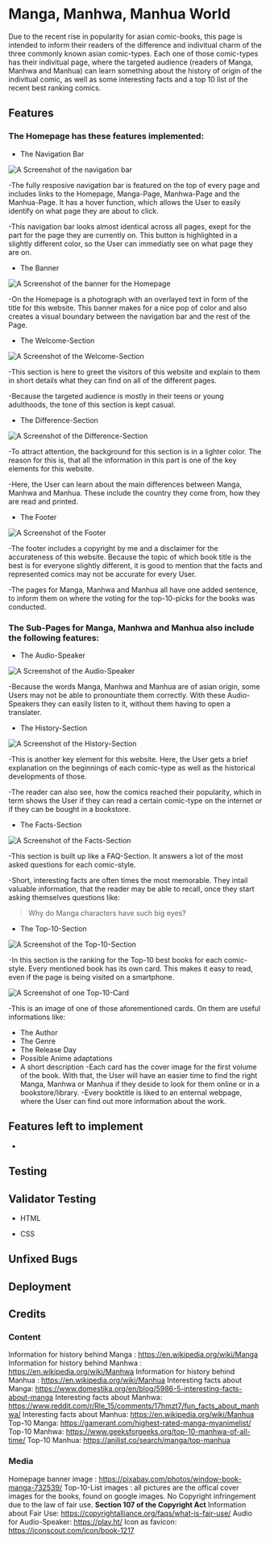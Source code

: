 # Manga, Manhwa, Manhua World

Due to the recent rise in popularity for asian comic-books, this page is intended to inform their readers of the difference and indivitual charm of the three commonly known asian comic-types.
Each one of those comic-types has their indivitual page, where the targeted audience (readers of Manga, Manhwa and Manhua) can learn something about the history of origin of the indivitual comic, as well as some interesting facts and a top 10 list of the recent best ranking comics.

## Features

### The Homepage has these features implemented:

+ The Navigation Bar

![A Screenshot of the navigation bar](./screenshots/Screenshot%20Navigation%20Bar.png)

-The fully resposive navigation bar is featured on the top of every page and includes links to the Homepage, Manga-Page, Manhwa-Page and the Manhua-Page. It has a hover function, which allows the User to easily identify on what page they are about to click.

-This navigation bar looks almost identical across all pages, exept for the part for the page they are currently on. This button is highlighted in a slightly different color, so the User can immediatly see on what page they are on.

+ The Banner

![A Screenshot of the banner for the Homepage](./screenshots/Screenshot%20Banner.png)

-On the Homepage is a photograph with an overlayed text in form of the title for this website. This banner makes for a nice pop of color and also creates a visual boundary between the navigation bar and the rest of the Page.

+ The Welcome-Section

![A Screenshot of the Welcome-Section](./screenshots/Screenshot%20Welcome-Section.png)

-This section is here to greet the visitors of this website and explain to them in short details what they can find on all of the different pages.

-Because the targeted audience is mostly in their teens or young adulthoods, the tone of this section is kept casual.

+ The Difference-Section

![A Screenshot of the Difference-Section](./screenshots/Screenshot%20Difference-Section.png)

-To attract attention, the background for this section is in a lighter color. The reason for this is, that all the information in this part is one of the key elements for this website.

-Here, the User can learn about the main differences between Manga, Manhwa and Manhua. These include the country they come from, how they are read and printed.

+ The Footer

![A Screenshot of the Footer](./screenshots/Screenshot%20Footer.png)

-The footer includes a copyright by me and a disclaimer for the accurateness of this website. Because the topic of which book title is the best is for everyone slightly different, it is good to mention that the facts and represented comics may not be accurate for every User.

-The pages for Manga, Manhwa and Manhua all have one added sentence, to inform them on where the voting for the top-10-picks for the books was conducted.

### The Sub-Pages for Manga, Manhwa and Manhua also include the following features:

+ The Audio-Speaker

![A Screenshot of the Audio-Speaker](./screenshots/Screenshot%20Audio-Speaker.png)

-Because the words Manga, Manhwa and Manhua are of asian origin, some Users may not be able to pronountiate them correctly. With these Audio-Speakers they can easily listen to it, without them having to open a translater.

+ The History-Section

![A Screenshot of the History-Section](./screenshots/Screenshot%20History-Section.png)

-This is another key element for this website. Here, the User gets a brief explanation on the beginnings of each comic-type as well as the historical developments of those.

-The reader can also see, how the comics reached their popularity, which in term shows the User if they can read a certain comic-type on the internet or if they can be bought in a bookstore. 

+ The Facts-Section

![A Screenshot of the Facts-Section](./screenshots/Screenshot%20Facts-Section.png)

-This section is built up like a FAQ-Section. It answers a lot of the most asked questions for each comic-style.

-Short, interesting facts are often times the most memorable. They intail valuable information, that the reader may be able to recall, once they start asking themselves questions like:
>Why do Manga characters have such big eyes? 

+ The Top-10-Section

![A Screenshot of the Top-10-Section](./screenshots/Screenshot%20Top-10-Section.png)

-In this section is the ranking for the Top-10 best books for each comic-style. Every mentioned book has its own card. This makes it easy to read, even if the page is being visited on a smartphone.

![A Screenshot of one Top-10-Card](./screenshots/Screenshot%20Top-10-Card.png)

-This is an image of one of those aforementioned cards. On them are useful informations like:
+ The Author
+ The Genre
+ The Release Day
+ Possible Anime adaptations
+ A short description
-Each card has the cover image for the first volume of the book. With that, the User will have an easier time to find the right Manga, Manhwa or Manhua if they deside to look for them online or in a bookstore/library.
-Every booktitle is liked to an enternal webpage, where the User can find out more information about the work.

## Features left to implement
+ 


## Testing

## Validator Testing

+ HTML

+ CSS

## Unfixed Bugs

## Deployment

## Credits

### Content

Information for history behind Manga : <https://en.wikipedia.org/wiki/Manga>
Information for history behind Manhwa : <https://en.wikipedia.org/wiki/Manhwa>
Information for history behind Manhua : <https://en.wikipedia.org/wiki/Manhua>
Interesting facts about Manga: <https://www.domestika.org/en/blog/5986-5-interesting-facts-about-manga>
Interesting facts about Manhwa: <https://www.reddit.com/r/Rle_15/comments/17hmzt7/fun_facts_about_manhwa/>
Interesting facts about Manhua: <https://en.wikipedia.org/wiki/Manhua>
Top-10 Manga: <https://gamerant.com/highest-rated-manga-myanimelist/>
Top-10 Manhwa: <https://www.geeksforgeeks.org/top-10-manhwa-of-all-time/>
Top-10 Manhua: <https://anilist.co/search/manga/top-manhua>

### Media

Homepage banner image : <https://pixabay.com/photos/window-book-manga-732539/>
Top-10-List images : all pictures are the offical cover images for the books, found on google images. No Copyright infringement due to the law of fair use. **Section 107 of the Copyright Act**
Information about Fair Use: <https://copyrightalliance.org/faqs/what-is-fair-use/>
Audio for Audio-Speaker: <https://play.ht/>
Icon as favicon: <https://iconscout.com/icon/book-1217>